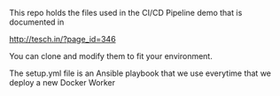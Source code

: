 This repo holds the files used in the CI/CD Pipeline demo that is documented in 

http://tesch.in/?page_id=346

You can clone and modify them to fit your environment.

The setup.yml file is an Ansible playbook that we use everytime that we deploy a new Docker Worker
